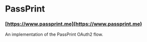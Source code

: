 # PassPrint
### [https://www.passprint.me](https://www.passprint.me)
An implementation of the PassPrint OAuth2 flow.